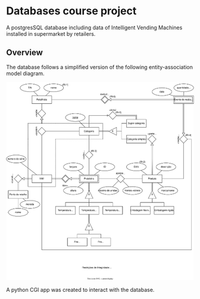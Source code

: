 # Databases course project

A postgresSQL database including data of Intelligent Vending Machines installed in supermarket by retailers.

## Overview

The database follows a simplified version of the following entity-association model diagram.

![Entity-association model diagram](/diagram.svg)

A python CGI app was created to interact with the database.
